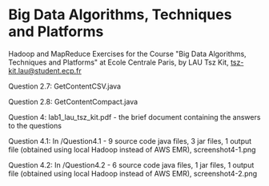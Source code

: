 # Big Data Algorithms, Techniques and Platforms
Hadoop and MapReduce Exercises for the Course "Big Data Algorithms, Techniques and Platforms" at Ecole Centrale Paris, by LAU Tsz Kit, tsz-kit.lau@student.ecp.fr

Question 2.7: GetContentCSV.java

Question 2.8: GetContentCompact.java

Question 4: lab1_lau_tsz_kit.pdf - the brief document containing the answers to the questions

Question 4.1: In /Question4.1 - 9 source code java files, 3 jar files, 1 output file (obtained using local Hadoop instead of AWS EMR), screenshot4-1.png

Question 4.2: In /Question4.2 - 6 source code java files, 1 jar files, 1 output file (obtained using local Hadoop instead of AWS EMR), screenshot4-2.png
